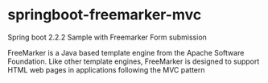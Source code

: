 # springboot-freemarker-mvc
Spring boot 2.2.2 Sample with Freemarker Form submission


FreeMarker is a Java based template engine from the Apache Software Foundation. Like other template engines, FreeMarker is designed to support HTML web pages in applications following the MVC pattern

